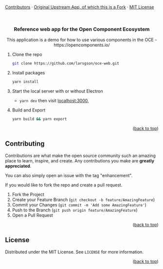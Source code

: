 <div id="top"></div>

[Contributors](https://github.com/RUN-Collaborations/gateway-translate/graphs/contributors)
    ·
[Original Upstream App, of which this is a Fork](https://github.com/unfoldingWord/gateway-translate)
    ·
[MIT License](https://github.com/RUN-Collaborations/gateway-translate/blob/main/LICENSE)

<br />
<div align="center">

<h3 align="center">Reference web app for the Open Component Ecosystem</h3>

  <p align="center">
    This application is a demo for how to use various components in the OCE - https://opencomponents.io/
    <br />
    
  </p>
</div>

1. Clone the repo
   ```sh
   git clone https://github.com/larsgson/oce-web.git
   ```
2. Install packages
   ```sh
   yarn install
   ```
3. Start the local server with or without Electron 
    * `yarn dev` then visit <a href="http://localhost:3000">localhost:3000</a>,

4. Build and Export  
   ```sh
   yarn build && yarn export
   ```

<p align="right">(<a href="#top">back to top</a>)</p>


## Contributing

Contributions are what make the open source community such an amazing place to learn, inspire, and create. Any contributions you make are **greatly appreciated**.

You can also simply open an issue with the tag "enhancement".

If you would like to fork the repo and create a pull request. 

1. Fork the Project
2. Create your Feature Branch (`git checkout -b feature/AmazingFeature`)
3. Commit your Changes (`git commit -m 'Add some AmazingFeature'`)
4. Push to the Branch (`git push origin feature/AmazingFeature`)
5. Open a Pull Request

<p align="right">(<a href="#top">back to top</a>)</p>



## License

Distributed under the MIT License. See `LICENSE` for more information.

<p align="right">(<a href="#top">back to top</a>)</p>

